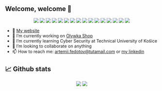 ## Welcome, welcome 👋

<p align="center">
<img src="https://img.shields.io/badge/c99-%2300599C.svg?&style=for-the-badge&logo=c&logoColor=white"/>
<img src="https://img.shields.io/badge/go-00ADD8?&style=for-the-badge&logo=go&logoColor=white" />
<img src="https://img.shields.io/badge/rust-d07f4f.svg?&style=for-the-badge&logo=rust&logoColor=white"/>
<img src="https://img.shields.io/badge/java-f89820?&style=for-the-badge&logo=spring&logoColor=white"/>
<img src="https://img.shields.io/badge/spring_boot-6DB33F?&style=for-the-badge&logo=spring%20boot&logoColor=white"/>
<img src="https://img.shields.io/badge/javascript-%23323330.svg?&style=for-the-badge&logo=javascript&logoColor=%23F7DF1E"/>
<img src="https://img.shields.io/badge/typescript-%23007ACC.svg?&style=for-the-badge&logo=typescript&logoColor=white"/>
<img src="https://img.shields.io/badge/bun-000000?&style=for-the-badge&logo=bun&logoColor=white"/>
<img src="https://img.shields.io/badge/docker-4169E1?&style=for-the-badge&logo=docker&logoColor=white"/>
<img src="https://img.shields.io/badge/solidjs-2C4F7C?&style=for-the-badge&logo=solid&logoColor=white"/>
<img src="https://img.shields.io/badge/svelte-FF3E00?&style=for-the-badge&logo=svelte&logoColor=white"/>
<img src="https://img.shields.io/badge/sqlite-003B57?&style=for-the-badge&logo=sqlite&logoColor=white"/>
<img src="https://img.shields.io/badge/postgres-4169E1?&style=for-the-badge&logo=postgresql&logoColor=white"/>
<img src="https://img.shields.io/badge/html5-%23E34F26.svg?&style=for-the-badge&logo=html5&logoColor=white"/>
<img src="https://img.shields.io/badge/css-%231572B6.svg?&style=for-the-badge&logo=css3&logoColor=white"/>
<img src="https://img.shields.io/badge/sass-CC6699?&style=for-the-badge&logo=sass&logoColor=white"/>
</p>

- 🛜 [My website](https://makefolder.vercel.app)
- 🔭 I’m currently working on [Olywka Shop](https://olywka-shop.com.ua)
- 🌱 I’m currently learning Cyber Security at Technical University of Košice
- 👯 I’m looking to collaborate on anything
- 📫 How to reach me: artemii.fedotov@tutamail.com or [my linkedin](https://www.linkedin.com/in/artemii-fedotov-77809b260/)

## 📈 Github stats

<div align="center">
  <img align="center" src="https://github-readme-stats.vercel.app/api?username=makefolder&show_icons=true&theme=radical" />
  <img align="center" src="https://github-readme-stats.vercel.app/api/top-langs/?username=makefolder&layout=compact&theme=radical" />
</div>
